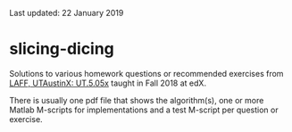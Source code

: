 Last updated: 22 January 2019

# slicing-dicing
Solutions to various homework questions or recommended exercises from [LAFF, UTAustinX: UT.5.05x](https://www.edx.org/course/linear-algebra-foundations-to-frontiers) taught in Fall 2018 at edX. 

There is usually one pdf file that shows the algorithm(s), one or more Matlab M-scripts for implementations and a test M-script per question or exercise. 
